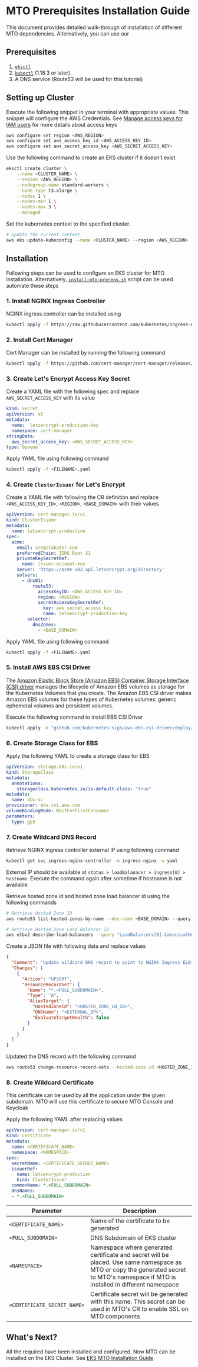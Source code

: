 # MTO Prerequisites Installation Guide

This document provides detailed walk-through of installation of different MTO dependencies. Alternatively, you can use our

## Prerequisites

1. [`eksctl`](https://eksctl.io/installation/)
1. [`kubectl`](https://kubernetes.io/docs/tasks/tools/#kubectl) (1.18.3 or later).
1. A DNS service (Route53 will be used for this tutorial)

## Setting up Cluster

Execute the following snippet in your terminal with appropriate values. This snippet will configure the AWS Credentials. See [Manage access keys for IAM users](https://docs.aws.amazon.com/IAM/latest/UserGuide/id_credentials_access-keys.html) for more details about access keys

```bash
aws configure set region <AWS_REGION>
aws configure set aws_access_key_id <AWS_ACCESS_KEY_ID>
aws configure set aws_secret_access_key <AWS_SECRET_ACCESS_KEY>

```

Use the following command to create an EKS cluster if it doesn't exist

```bash
eksctl create cluster \
    --name <CLUSTER_NAME> \
    --region <AWS_REGION> \
    --nodegroup-name standard-workers \
    --node-type t3.xlarge \
    --nodes 1 \
    --nodes-min 1 \
    --nodes-max 3 \
    --managed
```

Set the kubernetes context to the specified cluster.

```bash
# Update the current context
aws eks update-kubeconfig --name <CLUSTER_NAME> --region <AWS_REGION>
```

## Installation

Following steps can be used to configure an EKS cluster for MTO installation. Alternatively, [`install-mto-prereqs.sh`](#installation) script can be used automate these steps

### 1. Install NGINX Ingress Controller

NGINX ingress controller can be installed using

```bash
kubectl apply -f https://raw.githubusercontent.com/kubernetes/ingress-nginx/main/deploy/static/provider/aws/deploy.yaml
```

### 2. Install Cert Manager

Cert Manager can be installed by running the following command

```bash
kubectl apply -f https://github.com/cert-manager/cert-manager/releases/download/v1.13.1/cert-manager.yaml
```

### 3. Create Let's Encrypt Access Key Secret

Create a YAML file with the following spec and replace `AWS_SECRET_ACCESS_KEY` with its value

```yaml
kind: Secret
apiVersion: v1
metadata:
  name:  letsencrypt-production-key
  namespace: cert-manager
stringData:
  aws_secret_access_key: <AWS_SECRET_ACCESS_KEY>
type: Opaque
```

Apply YAML file using following command

```bash
kubectl apply -f <FILENAME>.yaml
```

### 4. Create `ClusterIssuer` for Let's Encrypt

Create a YAML file with following the CR definition and replace `<AWS_ACCESS_KEY_ID>`, `<REGION>`, `<BASE_DOMAIN>` with their values

```yaml
apiVersion: cert-manager.io/v1
kind: ClusterIssuer
metadata:
  name: letsencrypt-production
spec:
  acme:
    email: sre@stakater.com
    preferredChain: ISRG Root X1
    privateKeySecretRef:
      name: issuer-account-key
    server: 'https://acme-v02.api.letsencrypt.org/directory'
    solvers:
      - dns01:
          route53:
            accessKeyID: <AWS_ACCESS_KEY_ID>
            region: <REGION>
            secretAccessKeySecretRef:
              key: aws_secret_access_key
              name: letsencrypt-production-key
        selector:
          dnsZones:
            - <BASE_DOMAIN>

```

Apply YAML file using following command

```bash
kubectl apply -f <FILENAME>.yaml
```

### 5. Install AWS EBS CSI Driver

The [Amazon Elastic Block Store (Amazon EBS) Container Storage Interface (CSI) driver](https://docs.aws.amazon.com/eks/latest/userguide/ebs-csi.html) manages the lifecycle of Amazon EBS volumes as storage for the Kubernetes Volumes that you create. The Amazon EBS CSI driver makes Amazon EBS volumes for these types of Kubernetes volumes: generic ephemeral volumes and persistent volumes.

Execute the following command to install EBS CSI Driver

```bash
kubectl apply -k "github.com/kubernetes-sigs/aws-ebs-csi-driver/deploy/kubernetes/overlays/stable/?ref=release-1.38"
```

### 6. Create Storage Class for EBS

Apply the following YAML to create a storage class for EBS

```yaml
apiVersion: storage.k8s.io/v1
kind: StorageClass
metadata:
  annotations:
    storageclass.kubernetes.io/is-default-class: "true"
metadata:
  name: ebs-sc
provisioner: ebs.csi.aws.com
volumeBindingMode: WaitForFirstConsumer
parameters:
  type: gp3
```

### 7. Create Wildcard DNS Record

Retrieve NGINX ingress controller external IP using following command

```bash
kubectl get svc ingress-nginx-controller -n ingress-nginx -o yaml
```

External IP should be available at `status > loadBalanacer > ingress[0] > hostname`. Execute the command again after sometime if hostname is not available

Retrieve hosted zone id and hosted zone load balancer id using the following commands

```bash
# Retrieve Hosted Zone ID
aws route53 list-hosted-zones-by-name --dns-name <BASE_DOMAIN> --query "HostedZones[0].Id" --output text | cut -d '/' -f3)

# Retrieve Hosted Zone Load Balancer ID
aws elbv2 describe-load-balancers --query "LoadBalancers[0].CanonicalHostedZoneId" --output text
```

Create a JSON file with following data and replace values

```json
{
  "Comment": "Update wildcard DNS record to point to NGINX Ingress ELB",
  "Changes": [
    {
      "Action": "UPSERT",
      "ResourceRecordSet": {
        "Name": "*.<FULL_SUBDOMAIN>",
        "Type": "A",
        "AliasTarget": {
          "HostedZoneId": "<HOSTED_ZONE_LB_ID>",
          "DNSName": "<EXTERNAL_IP>",
          "EvaluateTargetHealth": false
        }
      }
    }
  ]
}
```

Updated the DNS record with the following command

```bash
aws route53 change-resource-record-sets --hosted-zone-id <HOSTED_ZONE_ID> --change-batch file://change-batch.json
```

### 8. Create Wildcard Certificate

This certificate can be used by all the application under the given subdomain. MTO will use this certificate to secure MTO Console and Keycloak

Apply the following YAML after replacing values

```yaml
apiVersion: cert-manager.io/v1
kind: Certificate
metadata:
  name: <CERTIFICATE_NAME>
  namespace: <NAMESPACE>
spec:
  secretName: <CERTIFICATE_SECRET_NAME>
  issuerRef:
    name: letsencrypt-production
    kind: ClusterIssuer
  commonName: *.<FULL_SUBDOMAIN>
  dnsNames:
  - *.<FULL_SUBDOMAIN>
```

| Parameter                     | Description   |
| ------                        | ------        |
| `<CERTIFICATE_NAME>`          | Name of the certificate to be generated  |
`<FULL_SUBDOMAIN>`              | DNS Subdomain of EKS cluster
| `<NAMESPACE>`                 | Namespace where generated certificate and secret will be placed. Use same namespace as MTO or copy the generated secret to MTO's namespace if MTO is installed in different namespace  |
| `<CERTIFICATE_SECRET_NAME>`   | Certificate secret will be generated with this name. This secret can be used in MTO's CR to enable SSL on MTO components  |

## What's Next?

All the required have been installed and configured. Now MTO can be installed on the EKS Cluster. See [EKS MTO Installation Guide](./mto-installation.md)
